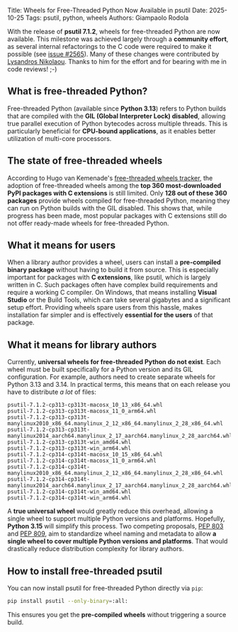 Title: Wheels for Free-Threaded Python Now Available in psutil
Date: 2025-10-25
Tags: psutil, python, wheels
Authors: Giampaolo Rodola

With the release of **psutil 7.1.2**, wheels for free-threaded Python are now
available. This milestone was achieved largely through a **community effort**,
as several internal refactorings to the C code were required to make it
possible (see [issue #2565](https://github.com/giampaolo/psutil/issues/2565#issuecomment-2910225647)).
Many of these changes were contributed by [Lysandros
Nikolaou](https://github.com/lysnikolaou).
Thanks to him for the effort and for bearing with me in code reviews! ;-)

## What is free-threaded Python?

Free-threaded Python (available since **Python 3.13**) refers to Python builds
that are compiled with the **GIL (Global Interpreter Lock) disabled**, allowing
true parallel execution of Python bytecodes across multiple threads. This is
particularly beneficial for **CPU-bound applications**, as it enables better
utilization of multi-core processors.

## The state of free-threaded wheels

According to Hugo van Kemenade's [free-threaded wheels
tracker](https://hugovk.github.io/free-threaded-wheels/), the adoption of
free-threaded wheels among the **top 360 most-downloaded PyPI packages with C
extensions** is still limited. Only **128 out of these 360 packages** provide
wheels compiled for free-threaded Python, meaning they can run on Python builds
with the GIL disabled. This shows that, while progress has been made, most
popular packages with C extensions still do not offer ready-made wheels for
free-threaded Python.

## What it means for users

When a library author provides a wheel, users can install a **pre-compiled
binary package** without having to build it from source. This is especially
important for packages with **C extensions**, like psutil, which is largely
written in C. Such packages often have complex build requirements and require a
working C compiler. On Windows, that means installing **Visual Studio** or the
Build Tools, which can take several gigabytes and a significant setup effort.
Providing wheels spare users from this hassle, makes installation far simpler
and is effectively **essential for the users** of that package.

## What it means for library authors

Currently, **universal wheels for free-threaded Python do not exist**. Each
wheel must be built specifically for a Python version and its GIL
configuration. For example, authors need to create separate wheels for Python
3.13 and 3.14. In practical terms, this means that on each release you have to
distribute *a lot* of files:

```
psutil-7.1.2-cp313-cp313t-macosx_10_13_x86_64.whl
psutil-7.1.2-cp313-cp313t-macosx_11_0_arm64.whl
psutil-7.1.2-cp313-cp313t-manylinux2010_x86_64.manylinux_2_12_x86_64.manylinux_2_28_x86_64.whl
psutil-7.1.2-cp313-cp313t-manylinux2014_aarch64.manylinux_2_17_aarch64.manylinux_2_28_aarch64.whl
psutil-7.1.2-cp313-cp313t-win_amd64.whl
psutil-7.1.2-cp313-cp313t-win_arm64.whl
psutil-7.1.2-cp314-cp314t-macosx_10_15_x86_64.whl
psutil-7.1.2-cp314-cp314t-macosx_11_0_arm64.whl
psutil-7.1.2-cp314-cp314t-manylinux2010_x86_64.manylinux_2_12_x86_64.manylinux_2_28_x86_64.whl
psutil-7.1.2-cp314-cp314t-manylinux2014_aarch64.manylinux_2_17_aarch64.manylinux_2_28_aarch64.whl
psutil-7.1.2-cp314-cp314t-win_amd64.whl
psutil-7.1.2-cp314-cp314t-win_arm64.whl
```

A **true universal wheel** would greatly reduce this overhead, allowing a
single wheel to support multiple Python versions and platforms. Hopefully,
**Python 3.15** will simplify this process. Two competing proposals, [PEP
803](https://www.python.org/dev/peps/pep-0803/) and [PEP
809](https://www.python.org/dev/peps/pep-0809/), aim to standardize wheel
naming and metadata to allow **a single wheel to cover multiple Python versions
and platforms**. That would drastically reduce distribution complexity for
library authors.

## How to install free-threaded psutil

You can now install psutil for free-threaded Python directly via `pip`:

```bash
pip install psutil --only-binary=:all:
```

This ensures you get the **pre-compiled wheels** without triggering a source
build.
